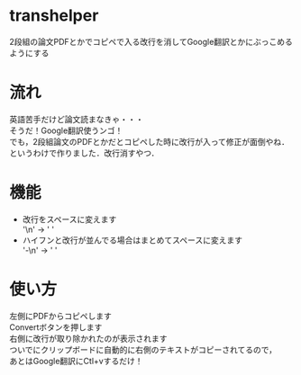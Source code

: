 # transhelper
2段組の論文PDFとかでコピペで入る改行を消してGoogle翻訳とかにぶっこめるようにする

# 流れ
英語苦手だけど論文読まなきゃ・・・  
そうだ！Google翻訳使うンゴ！  
でも，2段組論文のPDFとかだとコピペした時に改行が入って修正が面倒やね．  
というわけで作りました．改行消すやつ．  

# 機能
* 改行をスペースに変えます  
  '\n' -> ' '
* ハイフンと改行が並んでる場合はまとめてスペースに変えます  
  '-\n' -> ' '

# 使い方
左側にPDFからコピペします  
Convertボタンを押します  
右側に改行が取り除かれたのが表示されます  
ついでにクリップボードに自動的に右側のテキストがコピーされてるので，  
あとはGoogle翻訳にCtl+vするだけ！
